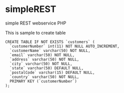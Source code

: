 # simpleREST
simple REST webservice PHP

This is sample to create table
```
CREATE TABLE IF NOT EXISTS `customers` (
  `customerNumber` int(11) NOT NULL AUTO_INCREMENT,
  `customerName` varchar(50) NOT NULL,
  `email` varchar(50) NOT NULL,
  `address` varchar(50) NOT NULL,
  `city` varchar(50) NOT NULL,
  `state` varchar(50) DEFAULT NULL,
  `postalCode` varchar(15) DEFAULT NULL,
  `country` varchar(50) NOT NULL,
  PRIMARY KEY (`customerNumber`)
);
```
